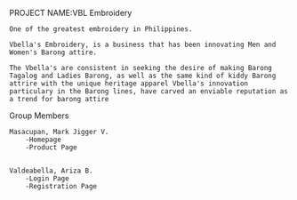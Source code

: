 PROJECT NAME:VBL Embroidery

    One of the greatest embroidery in Philippines.

    Vbella's Embroidery, is a business that has been innovating Men and Women's Barong attire.

    The Vbella's are consistent in seeking the desire of making Barong Tagalog and Ladies Barong, as well as the same kind of kiddy Barong attrire with the unique heritage apparel Vbella's innovation particulary in the Barong lines, have carved an enviable reputation as a trend for barong attire

Group Members

    Masacupan, Mark Jigger V.
        -Homepage
        -Product Page


    Valdeabella, Ariza B.
        -Login Page
        -Registration Page
